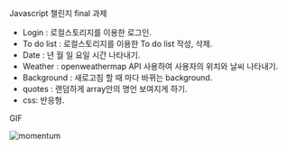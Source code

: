 
Javascript 챌린지 final 과제

- Login : 로컬스토리지를 이용한 로그인.
- To do list : 로컬스토리지를 이용한 To do list 작성, 삭제.
- Date : 년 월 일 요일 시간 나타내기.
- Weather : openweathermap API 사용하여 사용자의 위치와 날씨 나타내기.
- Background : 새로고침 할 때 마다 바뀌는 background.
- quotes : 랜덤하게 array안의 명언 보여지게 하기. 
- css: 반응형.

GIF

![momentum](https://i.ibb.co/86gLYcd/ezgif-com-gif-maker-1.gif)
